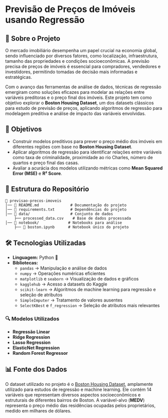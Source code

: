# Previsão de Preços de Imóveis usando Regressão

## 📌 Sobre o Projeto
O mercado imobiliário desempenha um papel crucial na economia global, sendo influenciado por diversos fatores, como localização, infraestrutura, tamanho das propriedades e condições socioeconômicas. A previsão precisa de preços de imóveis é essencial para compradores, vendedores e investidores, permitindo tomadas de decisão mais informadas e estratégicas.

Com o avanço das ferramentas de análise de dados, técnicas de regressão emergiram como soluções eficazes para modelar as relações entre variáveis preditoras e o preço final dos imóveis. Este projeto tem como objetivo explorar o **Boston Housing Dataset**, um dos datasets clássicos para estudo de previsão de preços, aplicando algoritmos de regressão para modelagem preditiva e análise de impacto das variáveis envolvidas.

## 🎯 Objetivos
- Construir modelos preditivos para prever o preço médio dos imóveis em diferentes regiões com base no **Boston Housing Dataset**.
- Aplicar algoritmos de regressão para identificar relações entre variáveis como taxa de criminalidade, proximidade ao rio Charles, número de quartos e preço final das casas.
- Avaliar a acurácia dos modelos utilizando métricas como **Mean Squared Error (MSE)** e **R² Score**.

## 📂 Estrutura do Repositório
```
📂 previsao-precos-imoveis
│── 📜 README.md              # Documentação do projeto
│── 📜 requirements.txt       # Dependências do projeto
│── 📂 data/                  # Conjunto de dados
    ├── processed_data.csv    # Base de dados processada
│── 📂 notebook/             # Notebooks para análise
    ├── 📜 boston.ipynb      # Notebook único do projeto
```

## 🛠 Tecnologias Utilizadas
- **Linguagem:** Python 🐍
- **Bibliotecas:**
  - `pandas` → Manipulação e análise de dados
  - `numpy` → Operações numéricas eficientes
  - `matplotlib` e `seaborn` → Visualização de dados e gráficos
  - `kagglehub` → Acesso a datasets do Kaggle
  - `scikit-learn` → Algoritmos de machine learning para regressão e seleção de atributos
  - `SimpleImputer` → Tratamento de valores ausentes
  - `SelectKBest` e `f_regression` → Seleção de atributos mais relevantes

### 🔍 Modelos Utilizados
- **Regressão Linear**
- **Ridge Regression**
- **Lasso Regression**
- **ElasticNet Regression**
- **Random Forest Regressor**

## 📊 Fonte dos Dados
O dataset utilizado no projeto é o [Boston Housing Dataset](https://www.kaggle.com/datasets/altavish/boston-housing-dataset), amplamente utilizado para estudos de regressão e machine learning. Ele contém 14 variáveis que representam diversos aspectos socioeconômicos e estruturais de diferentes bairros de Boston. A variável-alvo (**MEDV**) representa o preço médio das residências ocupadas pelos proprietários, medido em milhares de dólares.